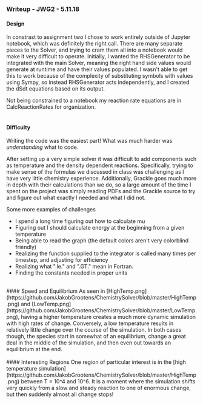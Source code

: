 ### Writeup - JWG2 - 5.11.18

#### Design
In constrast to assignment two I chose to work entirely outside of Jupyter notebook,
which was definitely the right call. There are many separate pieces to the Solver, and
trying to cram them all into a notebook would make it very difficult to operate.
Initially, I wanted the RHSGenerator to be integrated with the main Solver, meaning
the right hand side values would generate at runtime and have their values populated.
I wasn't able to get this to work because of the complexity of substituting
symbols with values using Sympy, so instead RHSGenerator acts independently,
and I created the dSdt equations based on its output.

Not being constrained to a notebook my reaction rate equations are in
CalcReactionRates for organization.
<br><br>
#### Difficulty
Writing the code was the easiest part! What was much harder was *understanding*
what to code.

After setting up a very simple solver it was difficult to add components such
as temperature and the density dependent reactions. Specifically, trying to make
sense of the formulas we discussed in class was challenging as I have very
little chemistry experience. Additionally, Grackle goes much more in depth with
their calculations than we do, so a large amount of the time I spent on the
project was simply reading PDFs and the Grackle source to try and figure out
what exactly I needed and what I did not.  

Some more examples of challenges
* I spend a long time figuring out how to calculate mu
* Figuring out I should calculate energy at the beginning from a given temperature
* Being able to read the graph (the default colors aren't very colorblind friendly)
* Realizing the function supplied to the integrator is called many times per timestep, and adjusting for efficiency
* Realizing what ".le." and ".GT." mean in Fortran.
* Finding the constants needed in proper units
<br>
#### Speed and Equilibrium
As seen in [HighTemp.png](https://github.com/JakobGrootens/ChemistrySolver/blob/master/HighTemp.png) and [LowTemp.png](https://github.com/JakobGrootens/ChemistrySolver/blob/master/LowTemp.png), having a higher temperature
creates a much more dynamic simulation with high rates of change. Conversely,
a low temperature results in relatively little change over the course of the
simulation. In both cases though, the species start in somewhat of an equilibrium,
change a great deal in the middle of the simulation, and then even out towards
an equilibrium at the end.
<br><br>
#### Interesting Regions
One region of particular interest is in the [high temperature simulation](https://github.com/JakobGrootens/ChemistrySolver/blob/master/HighTemp.png)
between T = 10^4 and 10^6. It is a moment where the simulation shifts very quickly
from a slow and steady reaction to one of enormous change, but then suddenly
almost all change stops!
